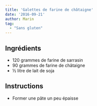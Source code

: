 ```yaml
---
title: 'Galettes de farine de châtaigne'
date: '2016-09-21'
author: Marin
tag: 
  - "Sans gluten"
---
```

## Ingrédients
- 120 grammes de farine de sarrasin
- 90 grammes de farine de châtaigne
- ½ litre de lait de soja

## Instructions
- Former une pâte un peu épaisse


